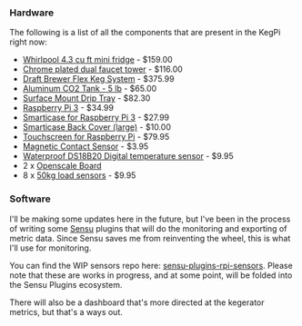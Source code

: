 
### Hardware
The following is a list of all the components that are present in the KegPi right now:
* [Whirlpool 4.3 cu ft mini fridge](https://www.target.com/p/whirlpool-174-4-3cu-ft-mini-refrigerator-stainless-steel-bc-127b/-/A-17304428) - $159.00
* [Chrome plated dual faucet tower](http://www.beveragefactory.com/draftbeer/towers/doublefaucet/D4743DT___6843.shtml) - $116.00
* [Draft Brewer Flex Keg System](https://www.midwestsupplies.com/draft-brewer-flex-keg-system) - $375.99
* [Aluminum CO2 Tank - 5 lb](http://www.austinhomebrew.com/Aluminum-CO2-Tank--5-lb_p_4693.html) - $65.00
* [Surface Mount Drip Tray](http://www.beveragefactory.com/draftbeer/driptray/cutout/kegco-surface-mount-drip-tray-seco1610.html) - $82.30
* [Raspberry Pi 3](https://www.amazon.com/Raspberry-Model-A1-2GHz-64-bit-quad-core/dp/B01CD5VC92/ref=sr_1_3?s=pc&ie=UTF8&qid=1500307132&sr=1-3&keywords=raspberry+pi+3) - $34.99
* [Smarticase for Raspberry Pi 3](https://smarticase.com/collections/all/products/smartipi-touch) - $27.99
* [Smarticase Back Cover (large)](https://smarticase.com/collections/all/products/smartipi-touch-back-cover) - $10.00
* [Touchscreen for Raspberry Pi](https://www.adafruit.com/product/2718) - $79.95
* [Magnetic Contact Sensor](https://www.adafruit.com/product/375) - $3.95
* [Waterproof DS18B20 Digital temperature sensor](https://www.adafruit.com/product/381) - $9.95
* 2 x [Openscale Board](https://www.sparkfun.com/products/13261)
* 8 x [50kg load sensors](https://www.sparkfun.com/products/10245) - $9.95

### Software
I'll be making some updates here in the future, but I've been in the process of writing some [Sensu](https://sensu.io) plugins that will do the monitoring and exporting of metric data. Since Sensu saves me from reinventing the wheel, this is what I'll use for monitoring. 

You can find the WIP sensors repo here: [sensu-plugins-rpi-sensors](https://github.com/asachs01/sensu-plugins-rpi-sensors). Please note that these are works in progress, and at some point, will be folded into the Sensu Plugins ecosystem.

There will also be a dashboard that's more directed at the kegerator metrics, but that's a ways out. 
